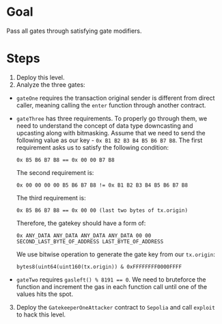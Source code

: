 # Goal

Pass all gates through satisfying gate modifiers.

# Steps

1. Deploy this level.
2. Analyze the three gates:

- `gateOne` requires the transaction original sender is different from direct caller, meaning calling the `enter` function through another contract.
- `gateThree` has three requirements. To properly go through them, we need to understand the concept of data type downcasting and upcasting along with bitmasking. Assume that we need to send the following value as our key - `0x B1 B2 B3 B4 B5 B6 B7 B8`.
  The first requirement asks us to satisfy the following condition:

  ```
  0x B5 B6 B7 B8 == 0x 00 00 B7 B8

  ```

  The second requirement is:

  ```
  0x 00 00 00 00 B5 B6 B7 B8 != 0x B1 B2 B3 B4 B5 B6 B7 B8
  ```

  The third requirement is:

  ```
  0x B5 B6 B7 B8 == 0x 00 00 (last two bytes of tx.origin)

  ```

  Therefore, the gatekey should have a form of:

  ```
  0x ANY_DATA ANY_DATA ANY_DATA ANY_DATA 00 00 SECOND_LAST_BYTE_OF_ADDRESS LAST_BYTE_OF_ADDRESS
  ```

  We use bitwise operation to generate the gate key from our `tx.origin`:

  ```
  bytes8(uint64(uint160(tx.origin)) & 0xFFFFFFFF0000FFFF
  ```

- `gateTwo` requires `gasleft() % 8191 == 0`. We need to bruteforce the function and increment the gas in each function call until one of the values hits the spot.

3.  Deploy the `GatekeeperOneAttacker` contract to `Sepolia` and call `exploit` to hack this level.
